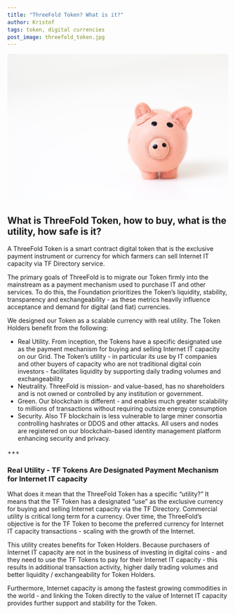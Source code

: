 ```yaml
---
title: "ThreeFold Token? What is it?"
author: Kristof
tags: token, digital currencies
post_image: threefold_token.jpg
---
```


![Logo](../assets/images/threefold_token.jpg)
## What is ThreeFold Token, how to buy, what is the utility, how safe is it?

A ThreeFold Token is a smart contract digital token that is the exclusive payment instrument or currency for which farmers can sell Internet IT capacity via TF Directory service.   

The primary goals of ThreeFold is to migrate our Token firmly into the mainstream as a payment mechanism used to purchase IT and other services.  To do this, the Foundation prioritizes the Token’s liquidity, stability, transparency and exchangeability - as these metrics heavily influence acceptance and demand for digital (and fiat) currencies.

We designed our Token as a scalable currency with real utility.  The Token Holders benefit from the following:

* Real Utility.  From inception, the Tokens have a specific designated use as the payment mechanism for buying and selling Internet IT capacity on our Grid.  The Token’s utility - in particular its use by IT companies and other buyers of capacity who are not traditional digital coin investors - facilitates liquidity by supporting daily trading volumes and exchangeability
* Neutrality.  ThreeFold is mission- and value-based, has no shareholders and is not owned or controlled by any institution or government.  
* Green.  Our blockchain is different - and enables much greater scalability to millions of transactions without requiring outsize energy consumption
* Security.  Also TF blockchain is less vulnerable to large miner consortia controlling hashrates or DDOS and other attacks.  All users and nodes are registered on our blockchain-based identity management platform enhancing security and privacy.

+++

### Real Utility - TF Tokens Are Designated Payment Mechanism for Internet IT capacity

What does it mean that the ThreeFold Token has a specific “utility?”  It means that the TF Token has a designated “use” as the exclusive currency for buying and selling Internet capacity via the TF Directory.  Commercial utility is critical long term for a currency.  Over time, the ThreeFold’s objective is for the TF Token to become the preferred currency for Internet IT capacity transactions - scaling with the growth of the Internet.

This utility creates benefits for Token Holders.  Because purchasers of Internet IT capacity are not in the business of investing in digital coins - and they need to use the TF Tokens to pay for their Internet IT capacity - this results in additional transaction activity, higher  daily trading volumes and better liquidity / exchangeability for Token Holders.

Furthermore, Internet capacity is among the fastest growing commodities in the world - and linking the Token directly to the value of Internet IT capacity provides further support and stability for the Token.
